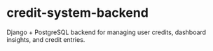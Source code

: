 # credit-system-backend
Django + PostgreSQL backend for managing user credits, dashboard insights, and credit entries.
